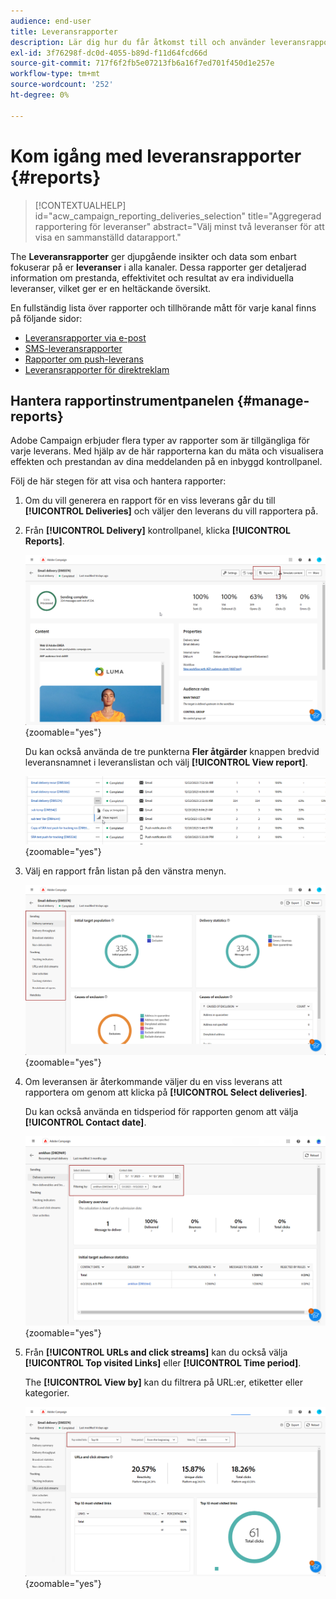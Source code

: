 ```yaml
---
audience: end-user
title: Leveransrapporter
description: Lär dig hur du får åtkomst till och använder leveransrapporter
exl-id: 3f76298f-dc0d-4055-b89d-f11d64fcd66d
source-git-commit: 717f6f2fb5e07213fb6a16f7ed701f450d1e257e
workflow-type: tm+mt
source-wordcount: '252'
ht-degree: 0%

---
```


# Kom igång med leveransrapporter {#reports}

>[!CONTEXTUALHELP]
>id="acw_campaign_reporting_deliveries_selection"
>title="Aggregerad rapportering för leveranser"
>abstract="Välj minst två leveranser för att visa en sammanställd datarapport."

The **Leveransrapporter** ger djupgående insikter och data som enbart fokuserar på er **leveranser** i alla kanaler. Dessa rapporter ger detaljerad information om prestanda, effektivitet och resultat av era individuella leveranser, vilket ger er en heltäckande översikt.

En fullständig lista över rapporter och tillhörande mått för varje kanal finns på följande sidor:

* [Leveransrapporter via e-post](email-report.md)
* [SMS-leveransrapporter](sms-report.md)
* [Rapporter om push-leverans](push-report.md)
* [Leveransrapporter för direktreklam](direct-mail.md)

## Hantera rapportinstrumentpanelen {#manage-reports}

Adobe Campaign erbjuder flera typer av rapporter som är tillgängliga för varje leverans. Med hjälp av de här rapporterna kan du mäta och visualisera effekten och prestandan av dina meddelanden på en inbyggd kontrollpanel.

Följ de här stegen för att visa och hantera rapporter:

1. Om du vill generera en rapport för en viss leverans går du till **[!UICONTROL Deliveries]** och väljer den leverans du vill rapportera på.

1. Från **[!UICONTROL Delivery]** kontrollpanel, klicka **[!UICONTROL Reports]**.

   ![](assets/manage_delivery_report_1.png){zoomable=&quot;yes&quot;}

   Du kan också använda de tre punkterna **Fler åtgärder** knappen bredvid leveransnamnet i leveranslistan och välj **[!UICONTROL View report]**.

   ![](assets/manage_delivery_report_2.png){zoomable=&quot;yes&quot;}

1. Välj en rapport från listan på den vänstra menyn.

   ![](assets/manage_delivery_report_3.png){zoomable=&quot;yes&quot;}

1. Om leveransen är återkommande väljer du en viss leverans att rapportera om genom att klicka på **[!UICONTROL Select deliveries]**.

   Du kan också använda en tidsperiod för rapporten genom att välja **[!UICONTROL Contact date]**.

   ![](assets/delivery-recurring.png){zoomable=&quot;yes&quot;}

1. Från **[!UICONTROL URLs and click streams]** kan du också välja **[!UICONTROL Top visited Links]** eller **[!UICONTROL Time period]**.

   The **[!UICONTROL View by]** kan du filtrera på URL:er, etiketter eller kategorier.

   ![](assets/manage_delivery_report_5.png){zoomable=&quot;yes&quot;}
